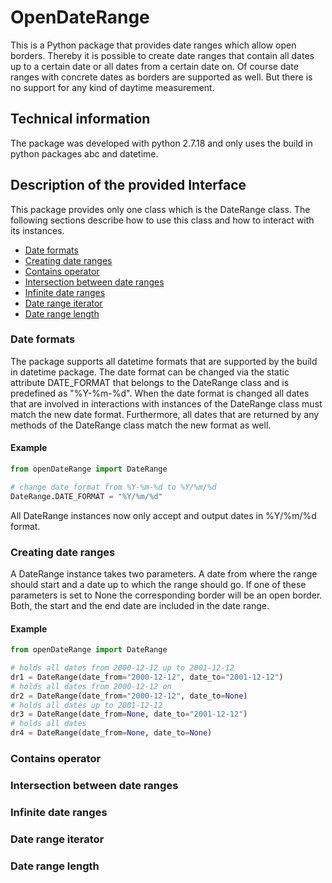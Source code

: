 # OpenDateRange
This is a Python package that provides date ranges which allow open borders.
Thereby it is possible to create date ranges that contain all dates 
up to a certain date or all dates from a certain date on. Of course date ranges 
with concrete dates as borders are supported as well. But there is no support
for any kind of daytime measurement. 

## Technical information
The package was developed with python 2.7.18 and only uses the build in 
python packages abc and datetime.

## Description of the provided Interface
This package provides only one class which is the DateRange class.
The following sections describe how to use this class and how to 
interact with its instances.
* [Date formats](#date-formats)
* [Creating date ranges](#creating-date-ranges)
* [Contains operator](#contains-operator)
* [Intersection between date ranges](#intersection-between-date-ranges)
* [Infinite date ranges](#infinite-date-ranges)
* [Date range iterator](#date-range-iterator)
* [Date range length](#date-range-length)

### Date formats
The package supports all datetime formats that are supported by the 
build in datetime package. The date format can be changed via 
the static attribute DATE_FORMAT that belongs to the DateRange class and
is predefined as "%Y-%m-%d". When the date format is changed 
all dates that are involved in interactions with instances of the DateRange
class must match the new date format. Furthermore, all dates that are returned
by any methods of the DateRange class match the new format as well.
#### Example
```python
from openDateRange import DateRange

# change date format from %Y-%m-%d to %Y/%m/%d
DateRange.DATE_FORMAT = "%Y/%m/%d"
```
All DateRange instances now only accept and output dates in %Y/%m/%d format.

### Creating date ranges
A DateRange instance takes two parameters. A date from where the range
should start and a date up to which the range should go. If one of 
these parameters is set to None the corresponding border will be
an open border. Both, the start and the end date are included in the date range.
#### Example
```python
from openDateRange import DateRange

# holds all dates from 2000-12-12 up to 2001-12-12
dr1 = DateRange(date_from="2000-12-12", date_to="2001-12-12")
# holds all dates from 2000-12-12 on
dr2 = DateRange(date_from="2000-12-12", date_to=None)
# holds all dates up to 2001-12-12
dr3 = DateRange(date_from=None, date_to="2001-12-12")
# holds all dates
dr4 = DateRange(date_from=None, date_to=None)
```
### Contains operator

### Intersection between date ranges

### Infinite date ranges

### Date range iterator

### Date range length


